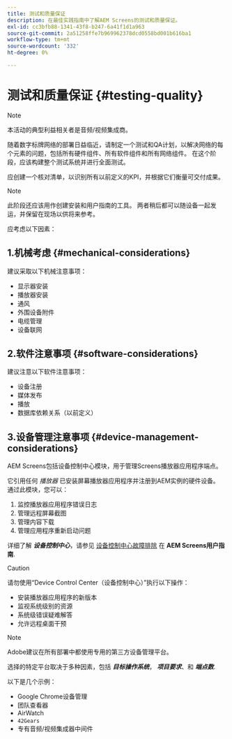 ```yaml
---
title: 测试和质量保证
description: 在最佳实践指南中了解AEM Screens的测试和质量保证。
exl-id: cc3bfb88-1341-43f8-b247-6a41f1d1a963
source-git-commit: 2a51258ffe7b969962378dcd0558bd001b616ba1
workflow-type: tm+mt
source-wordcount: '332'
ht-degree: 0%

---
```


# 测试和质量保证 {#testing-quality}

>[!NOTE]
>本活动的典型利益相关者是音频/视频集成商。

随着数字标牌网络的部署日益临近，请制定一个测试和QA计划，以解决网络的每个元素的问题，包括所有硬件组件、所有软件组件和所有网络组件。
在这个阶段，应该构建整个测试系统并进行全面测试。

应创建一个核对清单，以识别所有以前定义的KPI，并根据它们衡量可交付成果。

>[!NOTE]
>
>此阶段还应该用作创建安装和用户指南的工具。 两者稍后都可以随设备一起发运，并保留在现场以供将来参考。

应考虑以下因素：

## 1.机械考虑 {#mechanical-considerations}

建议采取以下机械注意事项：

* 显示器安装
* 播放器安装
* 通风
* 外围设备附件
* 电缆管理
* 设备联网

## 2.软件注意事项 {#software-considerations}

建议注意以下软件注意事项：

* 设备注册
* 媒体发布
* 播放
* 数据库依赖关系（以前定义）


## 3.设备管理注意事项 {#device-management-considerations}

AEM Screens包括设备控制中心模块，用于管理Screens播放器应用程序端点。

它引用任何 *播放器* 已安装屏幕播放器应用程序并注册到AEM实例的硬件设备。
通过此模块，您可以：

1. 监控播放器应用程序错误日志
1. 管理远程屏幕截图
1. 管理内容下载
1. 管理应用程序重新启动问题

详细了解 ***设备控制中心***，请参见 [设备控制中心故障排除](https://experienceleague.adobe.com/en/docs/experience-manager-screens/user-guide/troubleshooting/monitoring-screens) 在 **AEM Screens用户指南**.

>[!CAUTION]
>
>请勿使用“Device Control Center（设备控制中心）”执行以下操作：
>
>* 安装播放器应用程序的新版本
>* 监视系统级别的资源
>* 系统级错误疑难解答
>* 允许远程桌面干预


>[!NOTE]
>
> Adobe建议在所有部署中都使用专用的第三方设备管理平台。

选择的特定平台取决于多种因素，包括 ***目标操作系统***， ***项目要求***、和 ***端点数***.

以下是几个示例：

* Google Chrome设备管理
* 团队查看器
* AirWatch
* `42Gears`
* 专有音频/视频集成器中间件
